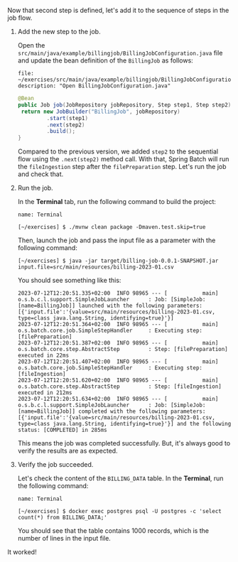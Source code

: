 Now that second step is defined, let's add it to the sequence of steps in the job flow.

1. Add the new step to the job.

   Open the `src/main/java/example/billingjob/BillingJobConfiguration.java` file and update the bean definition of the `BillingJob` as follows:

   ```editor:open-file
   file: ~/exercises/src/main/java/example/billingjob/BillingJobConfiguration.java
   description: "Open BillingJobConfiguration.java"
   ```

   ```java
   @Bean
   public Job job(JobRepository jobRepository, Step step1, Step step2) {
   	return new JobBuilder("BillingJob", jobRepository)
   			.start(step1)
   			.next(step2)
   			.build();
   }
   ```

   Compared to the previous version, we added `step2` to the sequential flow using the `.next(step2)` method call. With that, Spring Batch will run the `fileIngestion` step after the `filePreparation` step. Let's run the job and check that.

1. Run the job.

   In the **Terminal** tab, run the following command to build the project:

   ```dashboard:open-dashboard
   name: Terminal
   ```

   ```shell
   [~/exercises] $ ./mvnw clean package -Dmaven.test.skip=true
   ```

   Then, launch the job and pass the input file as a parameter with the following command:

   ```shell
   [~/exercises] $ java -jar target/billing-job-0.0.1-SNAPSHOT.jar input.file=src/main/resources/billing-2023-01.csv
   ```

   You should see something like this:

   ```shell
   2023-07-12T12:20:51.335+02:00  INFO 98965 --- [           main] o.s.b.c.l.support.SimpleJobLauncher      : Job: [SimpleJob: [name=BillingJob]] launched with the following parameters: [{'input.file':'{value=src/main/resources/billing-2023-01.csv, type=class java.lang.String, identifying=true}'}]
   2023-07-12T12:20:51.364+02:00  INFO 98965 --- [           main] o.s.batch.core.job.SimpleStepHandler     : Executing step: [filePreparation]
   2023-07-12T12:20:51.387+02:00  INFO 98965 --- [           main] o.s.batch.core.step.AbstractStep         : Step: [filePreparation] executed in 22ms
   2023-07-12T12:20:51.407+02:00  INFO 98965 --- [           main] o.s.batch.core.job.SimpleStepHandler     : Executing step: [fileIngestion]
   2023-07-12T12:20:51.620+02:00  INFO 98965 --- [           main] o.s.batch.core.step.AbstractStep         : Step: [fileIngestion] executed in 212ms
   2023-07-12T12:20:51.634+02:00  INFO 98965 --- [           main] o.s.b.c.l.support.SimpleJobLauncher      : Job: [SimpleJob: [name=BillingJob]] completed with the following parameters: [{'input.file':'{value=src/main/resources/billing-2023-01.csv, type=class java.lang.String, identifying=true}'}] and the following status: [COMPLETED] in 285ms
   ```

   This means the job was completed successfully. But, it's always good to verify the results are as expected.

1. Verify the job succeeded.

   Let's check the content of the `BILLING_DATA` table. In the **Terminal**, run the following command:

   ```dashboard:open-dashboard
   name: Terminal
   ```

   ```shell
   [~/exercises] $ docker exec postgres psql -U postgres -c 'select count(*) from BILLING_DATA;'
   ```

   You should see that the table contains 1000 records, which is the number of lines in the input file.

It worked!
